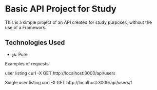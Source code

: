 # Basic API Project for Study

This is a simple project of an API created for study purposes, without the use of a Framework.

## Technologies Used

- **js**: Pure

Examples of requests

user listing
curl -X GET http://localhost:3000/api/users

Single user listing
curl -X GET http://localhost:3000/api/users/1

